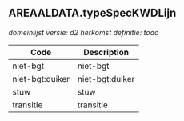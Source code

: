 ## AREAALDATA.typeSpecKWDLijn

*domeinlijst versie: d2* *herkomst definitie: todo*

 |Code |Description	|
|	---	|	---	|
| niet-bgt | niet-bgt |
| niet-bgt:duiker | niet-bgt:duiker |
| stuw | stuw |
| transitie | transitie |

